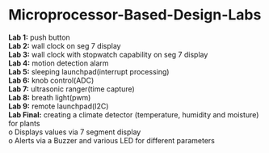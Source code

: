 # Microprocessor-Based-Design-Labs

**Lab 1:** push button  
**Lab 2:** wall clock on seg 7 display  
**Lab 3:** wall clock with stopwatch capability on seg 7 display  
**Lab 4:** motion detection alarm  
**Lab 5:** sleeping launchpad(interrupt processing)  
**Lab 6:** knob control(ADC)  
**Lab 7:** ultrasonic ranger(time capture)  
**Lab 8:** breath light(pwm)  
**Lab 9:** remote launchpad(I2C)  
**Lab Final:** creating a climate detector (temperature, humidity and moisture) for plants  
               o	Displays values via 7 segment display  
               o	Alerts via a Buzzer and various LED for different parameters


